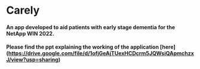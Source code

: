 # Carely

#### An app developed to aid patients with early stage dementia for the NetApp WIN 2022.
#### Please find the ppt explaining the working of the application [here] (https://drive.google.com/file/d/1ofjGeAjTUexHCDcrm5JQWsiQApmchzxJ/view?usp=sharing)
